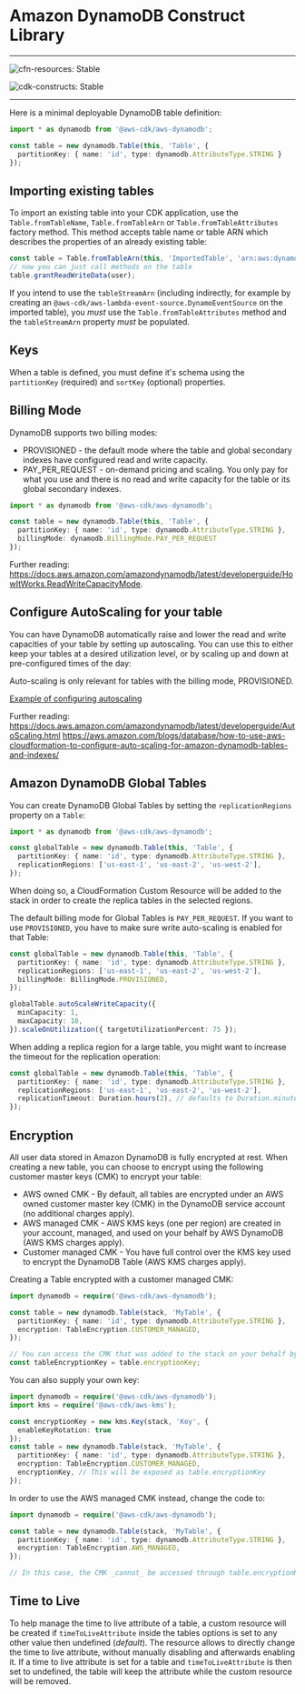 # Amazon DynamoDB Construct Library
<!--BEGIN STABILITY BANNER-->

---

![cfn-resources: Stable](https://img.shields.io/badge/cfn--resources-stable-success.svg?style=for-the-badge)

![cdk-constructs: Stable](https://img.shields.io/badge/cdk--constructs-stable-success.svg?style=for-the-badge)

---

<!--END STABILITY BANNER-->

Here is a minimal deployable DynamoDB table definition:

```ts
import * as dynamodb from '@aws-cdk/aws-dynamodb';

const table = new dynamodb.Table(this, 'Table', {
  partitionKey: { name: 'id', type: dynamodb.AttributeType.STRING }
});
```

## Importing existing tables

To import an existing table into your CDK application, use the `Table.fromTableName`, `Table.fromTableArn` or `Table.fromTableAttributes`
factory method. This method accepts table name or table ARN which describes the properties of an already
existing table:

```ts
const table = Table.fromTableArn(this, 'ImportedTable', 'arn:aws:dynamodb:us-east-1:111111111:table/my-table');
// now you can just call methods on the table
table.grantReadWriteData(user);
```

If you intend to use the `tableStreamArn` (including indirectly, for example by creating an
`@aws-cdk/aws-lambda-event-source.DynamoEventSource` on the imported table), you *must* use the
`Table.fromTableAttributes` method and the `tableStreamArn` property *must* be populated.

## Keys

When a table is defined, you must define it's schema using the `partitionKey`
(required) and `sortKey` (optional) properties.

## Billing Mode

DynamoDB supports two billing modes:

* PROVISIONED - the default mode where the table and global secondary indexes have configured read and write capacity.
* PAY_PER_REQUEST - on-demand pricing and scaling. You only pay for what you use and there is no read and write capacity for the table or its global secondary indexes.

```ts
import * as dynamodb from '@aws-cdk/aws-dynamodb';

const table = new dynamodb.Table(this, 'Table', {
  partitionKey: { name: 'id', type: dynamodb.AttributeType.STRING },
  billingMode: dynamodb.BillingMode.PAY_PER_REQUEST
});
```

Further reading:
https://docs.aws.amazon.com/amazondynamodb/latest/developerguide/HowItWorks.ReadWriteCapacityMode.

## Configure AutoScaling for your table

You can have DynamoDB automatically raise and lower the read and write capacities
of your table by setting up autoscaling. You can use this to either keep your
tables at a desired utilization level, or by scaling up and down at pre-configured
times of the day:

Auto-scaling is only relevant for tables with the billing mode, PROVISIONED.

[Example of configuring autoscaling](test/integ.autoscaling.lit.ts)

Further reading:
https://docs.aws.amazon.com/amazondynamodb/latest/developerguide/AutoScaling.html
https://aws.amazon.com/blogs/database/how-to-use-aws-cloudformation-to-configure-auto-scaling-for-amazon-dynamodb-tables-and-indexes/

## Amazon DynamoDB Global Tables

You can create DynamoDB Global Tables by setting the `replicationRegions` property on a `Table`:

```ts
import * as dynamodb from '@aws-cdk/aws-dynamodb';

const globalTable = new dynamodb.Table(this, 'Table', {
  partitionKey: { name: 'id', type: dynamodb.AttributeType.STRING },
  replicationRegions: ['us-east-1', 'us-east-2', 'us-west-2'],
});
```

When doing so, a CloudFormation Custom Resource will be added to the stack in order to create the replica tables in the
selected regions.

The default billing mode for Global Tables is `PAY_PER_REQUEST`.
If you want to use `PROVISIONED`,
you have to make sure write auto-scaling is enabled for that Table:

```ts
const globalTable = new dynamodb.Table(this, 'Table', {
  partitionKey: { name: 'id', type: dynamodb.AttributeType.STRING },
  replicationRegions: ['us-east-1', 'us-east-2', 'us-west-2'],
  billingMode: BillingMode.PROVISIONED,
});

globalTable.autoScaleWriteCapacity({
  minCapacity: 1,
  maxCapacity: 10,
}).scaleOnUtilization({ targetUtilizationPercent: 75 });
```

When adding a replica region for a large table, you might want to increase the
timeout for the replication operation:

```ts
const globalTable = new dynamodb.Table(this, 'Table', {
  partitionKey: { name: 'id', type: dynamodb.AttributeType.STRING },
  replicationRegions: ['us-east-1', 'us-east-2', 'us-west-2'],
  replicationTimeout: Duration.hours(2), // defaults to Duration.minutes(30)
});
```

## Encryption

All user data stored in Amazon DynamoDB is fully encrypted at rest. When creating a new table, you can choose to encrypt using the following customer master keys (CMK) to encrypt your table:

* AWS owned CMK - By default, all tables are encrypted under an AWS owned customer master key (CMK) in the DynamoDB service account (no additional charges apply).
* AWS managed CMK - AWS KMS keys (one per region) are created in your account, managed, and used on your behalf by AWS DynamoDB (AWS KMS charges apply).
* Customer managed CMK - You have full control over the KMS key used to encrypt the DynamoDB Table (AWS KMS charges apply).

Creating a Table encrypted with a customer managed CMK:

```ts
import dynamodb = require('@aws-cdk/aws-dynamodb');

const table = new dynamodb.Table(stack, 'MyTable', {
  partitionKey: { name: 'id', type: dynamodb.AttributeType.STRING },
  encryption: TableEncryption.CUSTOMER_MANAGED,
});

// You can access the CMK that was added to the stack on your behalf by the Table construct via:
const tableEncryptionKey = table.encryptionKey;
```

You can also supply your own key:

```ts
import dynamodb = require('@aws-cdk/aws-dynamodb');
import kms = require('@aws-cdk/aws-kms');

const encryptionKey = new kms.Key(stack, 'Key', {
  enableKeyRotation: true
});
const table = new dynamodb.Table(stack, 'MyTable', {
  partitionKey: { name: 'id', type: dynamodb.AttributeType.STRING },
  encryption: TableEncryption.CUSTOMER_MANAGED,
  encryptionKey, // This will be exposed as table.encryptionKey
});
```

In order to use the AWS managed CMK instead, change the code to:

```ts
import dynamodb = require('@aws-cdk/aws-dynamodb');

const table = new dynamodb.Table(stack, 'MyTable', {
  partitionKey: { name: 'id', type: dynamodb.AttributeType.STRING },
  encryption: TableEncryption.AWS_MANAGED,
});

// In this case, the CMK _cannot_ be accessed through table.encryptionKey.
```

## Time to Live

To help manage the time to live attribute of a table, a custom resource will be created if `timeToLiveAttribute` inside the tables options is set to any other value then undefined (_default_).
The resource allows to directly change the time to live attribute, without manually disabling and afterwards enabling it.
If a time to live attribute is set for a table and `timeToLiveAttribute` is then set to undefined, the table will keep the attribute while the custom resource will be removed.
